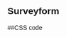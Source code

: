 ## Surveyform
##CSS code 
<style>
        body{
            font-family: sans-serif;
        }
        th,td{
            padding: 10px;
        }
label{
    margin-right: 20px;
}
button{
    margin: 2px;
}
</style>
